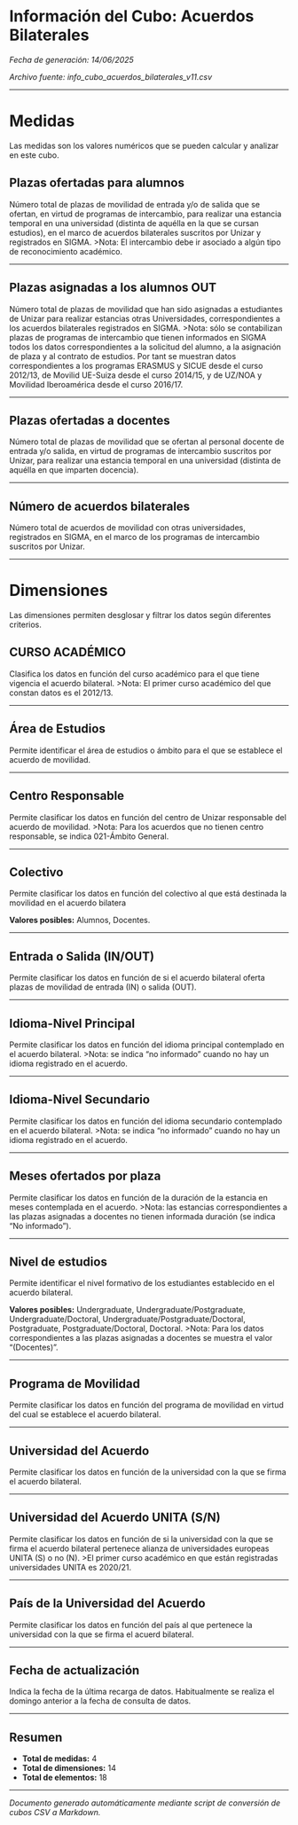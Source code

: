 # Información del Cubo: Acuerdos Bilaterales

*Fecha de generación: 14/06/2025*

*Archivo fuente: info_cubo_acuerdos_bilaterales_v11.csv*

---

# Medidas

Las medidas son los valores numéricos que se pueden calcular y analizar en este cubo.

## Plazas ofertadas para alumnos

Número total de plazas de movilidad de entrada y/o de salida que se ofertan, en virtud de programas de intercambio, para realizar una estancia temporal en una universidad (distinta de aquélla en la que se cursan estudios), en el marco de acuerdos bilaterales suscritos por Unizar y registrados en SIGMA. >Nota: El intercambio debe ir asociado a algún tipo de reconocimiento académico.

---

## Plazas asignadas a los alumnos OUT

Número total de plazas de movilidad que han sido asignadas a estudiantes de Unizar para realizar estancias otras Universidades, correspondientes a los acuerdos bilaterales registrados en SIGMA. >Nota: sólo se contabilizan plazas de programas de intercambio que tienen informados en SIGMA todos los datos correspondientes a la solicitud del alumno, a la asignación de plaza y al contrato de estudios. Por tant se muestran datos correspondientes a los programas ERASMUS y SICUE desde el curso 2012/13, de Movilid UE-Suiza desde el curso 2014/15, y de UZ/NOA y Movilidad Iberoamérica desde el curso 2016/17.

---

## Plazas ofertadas a docentes

Número total de plazas de movilidad que se ofertan al personal docente de entrada y/o salida, en virtud de programas de intercambio suscritos por Unizar, para realizar una estancia temporal en una universidad (distinta de aquélla en que imparten docencia).

---

## Número de acuerdos bilaterales

Número total de acuerdos de movilidad con otras universidades, registrados en SIGMA, en el marco de los programas de intercambio suscritos por Unizar.

---

# Dimensiones

Las dimensiones permiten desglosar y filtrar los datos según diferentes criterios.

## CURSO ACADÉMICO

Clasifica los datos en función del curso académico para el que tiene vigencia el acuerdo bilateral. >Nota: El primer curso académico del que constan datos es el 2012/13.

---

## Área de Estudios

Permite identificar el área de estudios o ámbito para el que se establece el acuerdo de movilidad.

---

## Centro Responsable

Permite clasificar los datos en función del centro de Unizar responsable del acuerdo de movilidad. >Nota: Para los acuerdos que no tienen centro responsable, se indica 021-Ámbito General.

---

## Colectivo

Permite clasificar los datos en función del colectivo al que está destinada la movilidad en el acuerdo bilatera 

**Valores posibles:** Alumnos, Docentes.

---

## Entrada o Salida (IN/OUT)

Permite clasificar los datos en función de si el acuerdo bilateral oferta plazas de movilidad de entrada (IN) o salida (OUT).

---

## Idioma-Nivel Principal

Permite clasificar los datos en función del idioma principal contemplado en el acuerdo bilateral. >Nota: se indica “no informado” cuando no hay un idioma registrado en el acuerdo.

---

## Idioma-Nivel Secundario

Permite clasificar los datos en función del idioma secundario contemplado en el acuerdo bilateral. >Nota: se indica “no informado” cuando no hay un idioma registrado en el acuerdo.

---

## Meses ofertados por plaza

Permite clasificar los datos en función de la duración de la estancia en meses contemplada en el acuerdo. >Nota: las estancias correspondientes a las plazas asignadas a docentes no tienen informada duración (se indica “No informado”).

---

## Nivel de estudios

Permite identificar el nivel formativo de los estudiantes establecido en el acuerdo bilateral. 

**Valores posibles:** Undergraduate, Undergraduate/Postgraduate, Undergraduate/Doctoral, Undergraduate/Postgraduate/Doctoral, Postgraduate, Postgraduate/Doctoral, Doctoral. >Nota: Para los datos correspondientes a las plazas asignadas a docentes se muestra el valor “(Docentes)”.

---

## Programa de Movilidad

Permite clasificar los datos en función del programa de movilidad en virtud del cual se establece el acuerdo bilateral.

---

## Universidad del Acuerdo

Permite clasificar los datos en función de la universidad con la que se firma el acuerdo bilateral.

---

## Universidad del Acuerdo UNITA (S/N)

Permite clasificar los datos en función de si la universidad con la que se firma el acuerdo bilateral pertenece alianza de universidades europeas UNITA (S) o no (N). >El primer curso académico en que están registradas universidades UNITA es 2020/21.

---

## País de la Universidad del Acuerdo

Permite clasificar los datos en función del país al que pertenece la universidad con la que se firma el acuerd bilateral.

---

## Fecha de actualización

Indica la fecha de la última recarga de datos. Habitualmente se realiza el domingo anterior a la fecha de consulta de datos.

---

## Resumen

- **Total de medidas:** 4
- **Total de dimensiones:** 14
- **Total de elementos:** 18


---

*Documento generado automáticamente mediante script de conversión de cubos CSV a Markdown.*
